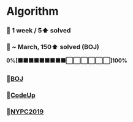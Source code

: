# Algorithm
### 🎯 1 week / 5⬆ solved
### 🎯 ~ March, 150⬆ solved (BOJ)
**0%[⬛⬛⬛⬛⬛⬛⬛⬛⬛⬜⬜⬜⬜⬜⬜]100%**



### 📂[BOJ](https://github.com/ajy720/Algorithm/tree/master/BOJ)
### 📂[CodeUp](https://github.com/ajy720/Algorithm/tree/master/CodeUp)
### 📂[NYPC2019](https://github.com/ajy720/Algorithm/tree/master/NYPC2019)



